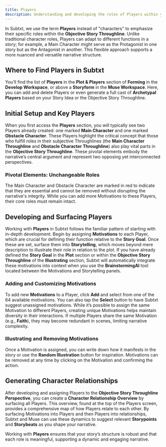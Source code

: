 ```yaml
---
title: Players
description: Understanding and developing the roles of Players within your story
---
```


In Subtxt, we use the term **Players** instead of "characters" to emphasize their specific roles within the **Objective Story Throughline**. Unlike traditional character roles, Players can adapt to different functions in a story; for example, a Main Character might serve as the Protagonist in one story but as the Antagonist in another. This flexible approach supports a more nuanced and versatile narrative structure.

## Where to Find Players in Subtxt

You’ll find the list of **Players** in the **Plot & Players** section of **Forming** in the **Develop Workspace**, or above a **Storyform** in the **Muse Workspace**. Here, you can add and delete Players or even generate a full cast of **Archetypal Players** based on your Story Idea or the Objective Story Throughline.

## Initial Setup and Key Players

When you first access the **Players** section, you will typically see two Players already created: one marked **Main Character** and one marked **Obstacle Character**. These Players highlight the critical concept that those who fulfill roles in their subjective Throughlines (the **Main Character Throughline** and **Obstacle Character Throughline**) also play vital parts in the **Objective Story Throughline**. These pivotal elements embody the narrative’s central argument and represent two opposing yet interconnected perspectives.

### Pivotal Elements: Unchangeable Roles

The Main Character and Obstacle Character are marked in red to indicate that they are essential and cannot be removed without disrupting the narrative's integrity. While you can add more Motivations to these Players, their core roles must remain intact.

## Developing and Surfacing Players

Working with **Players** in Subtxt follows the familiar pattern of starting with in-depth development. Begin by assigning **Motivations** to each Player, which are crucial for defining their function relative to the **Story Goal**. Once these are set, surface them into **Storytelling**, which moves beyond mere description to illustrate their role in relation to the plot. If you have already defined the **Story Goal** in the **Plot** section or within the **Objective Story Throughline** of the **Illustrating** section, Subtxt will automatically integrate these motivations into context when you use the **BrainstormingAI** tool located between the Motivations and Storytelling panels.

### Adding and Customizing Motivations

To add new **Motivations** to a Player, click **Add** and select from one of the 64 available motivations. You can also tap the **Select** button to have Subtxt suggest unassigned motivations. While it’s possible to assign the same Motivation to different Players, creating unique Motivations helps maintain diversity in their interactions. If multiple Players share the same Motivation (e.g., **Faith**), they may become redundant in scenes, limiting narrative complexity.

### Illustrating and Removing Motivations

Once a Motivation is assigned, you can write down how it manifests in the story or use the **Random Illustration** button for inspiration. Motivations can be removed at any time by clicking on the Motivation and confirming the action.

## Generating Character Relationships

After developing and assigning Players to the **Objective Story Throughline Perspective**, you can create a **Character Relationship Overview** by surfacing all Players. This overview, found at the top of the Players screen, provides a comprehensive map of how Players relate to each other. By surfacing Motivations into Players and then Players into relationships, Subtxt and Muse can use these dynamics to suggest relevant **Storypoints** and **Storybeats** as you shape your narrative.

Working with **Players** ensures that your story’s structure is robust and that each role is meaningful, supporting a dynamic and engaging narrative.